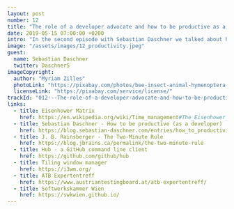 ```yaml
---
layout: post
number: 12
title: "The role of a developer advocate and how to be productive as a developer"
date: 2019-05-15 07:00:00 +0200
intro: "In the second episode with Sebastian Daschner we talked about his work as developer advocate - and what does this actually mean? After getting the head around this we focus on tools and techniques that make you more productive as a developer. As usual paired with jokes an viennese coffee shop flair, as usual."
image: "/assets/images/12_productivity.jpeg"
guest:
  name: Sebastian Daschner
  twitter: DaschnerS
imageCopyright:
  author: "Myriam Zilles"
  photoLink: "https://pixabay.com/photos/bee-insect-animal-hymenoptera-1726659/"
  licenseLink: "https://pixabay.com/service/license/"
trackId: "012---The-role-of-a-developer-advocate-and-how-to-be-productive-as-a-developer-e41v9p"
links:
  - title: Eisenhower Matrix
    href: https://en.wikipedia.org/wiki/Time_management#The_Eisenhower_Method
  - title: Sebastian Daschner - How to be productive (as a developer)
    href: https://blog.sebastian-daschner.com/entries/how_to_productivity
  - title: J. B. Rainsberger - The Two-Minute Rule
    href: https://blog.jbrains.ca/permalink/the-two-minute-rule
  - title: Hub - a GitHub command line client
    href: https://github.com/github/hub
  - title: Tiling window manager
    href: https://i3wm.org/
  - title: ATB Expertentreff
    href: https://www.austriantestingboard.at/atb-expertentreff/
  - title: Softwerkskammer Wien
    href: https://swkwien.github.io/
---
```


